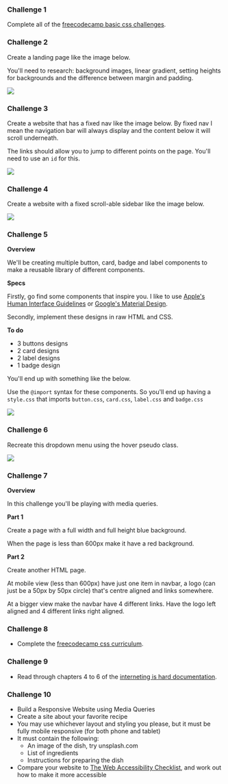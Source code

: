 ### Challenge 1

Complete all of the [freecodecamp basic css challenges](https://learn.freecodecamp.org/responsive-web-design/basic-css/).

### Challenge 2

Create a landing page like the image below.

You'll need to research: background images, linear gradient, setting heights for backgrounds and the difference between margin and padding.

![](https://dl.dropboxusercontent.com/s/b0itdvgc0bobuv3/landing-page.png?dl=0)

### Challenge 3

Create a website that has a fixed nav like the image below. By fixed nav I mean the navigation bar will always display and the content below it will scroll underneath.

The links should allow you to jump to different points on the page. You'll need to use an `id` for this.

![](https://dl.dropboxusercontent.com/s/ex8s0rroexvub90/fixed-navbar.png?dl=0)

### Challenge 4

Create a website with a fixed scroll-able sidebar like the image below.

![](https://dl.dropboxusercontent.com/s/d95wn114bgkcfng/fixed-sidebar.png?dl=0)

### Challenge 5

**Overview**

We'll be creating multiple button, card, badge and label components to make a reusable library of different components.

**Specs**

Firstly, go find some components that inspire you. I like to use [Apple's Human Interface Guidelines](https://developer.apple.com/design/human-interface-guidelines/) or [Google's Material Design](https://material.io/design/).  

Secondly, implement these designs in raw HTML and CSS.

**To do**
- 3 buttons designs
- 2 card designs
- 2 label designs
- 1 badge design 

You'll end up with something like the below.

Use the `@import` syntax for these components. So you'll end up having a `style.css` that imports `button.css`, `card.css`, `label.css` and `badge.css`

![](https://dl.dropboxusercontent.com/s/rs4co9uk1a6drlr/components.png?dl=0)

### Challenge 6

Recreate this dropdown menu using the hover pseudo class.

![](https://media.giphy.com/media/bkhMA1ulLgR2u6BNQv/giphy.gif)

### Challenge 7

**Overview**

In this challenge you'll be playing with media queries.

**Part 1**

Create a page with a full width and full height blue background.

When the page is less than 600px make it have a red background.

**Part 2**

Create another HTML page.

At mobile view (less than 600px) have just one item in navbar, a logo (can just be a 50px by 50px circle) that's centre aligned and links somewhere.

At a bigger view make the navbar have 4 different links. Have the logo left aligned and 4 different links right aligned.

### Challenge 8
- Complete the [freecodecamp css curriculum](https://learn.freecodecamp.org/responsive-web-design/basic-css).

### Challenge 9
- Read through chapters 4 to 6 of the [interneting is hard documentation](https://internetingishard.com).

### Challenge 10
- Build a Responsive Website using Media Queries
- Create a site about your favorite recipe
- You may use whichever layout and styling you please, but it must be fully mobile responsive (for both phone and tablet)
- It must contain the following:
  - An image of the dish, try unsplash.com
  - List of ingredients
  - Instructions for preparing the dish
- Compare your website to [The Web Accessibility Checklist](https://a11yproject.com/checklist/), and work out how to make it more accessible